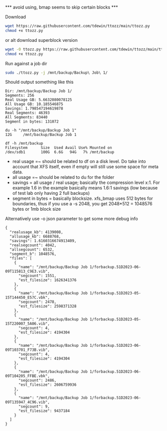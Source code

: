 *** avoid using, bmap seems to skip certain blocks ***
 
Download
```sh
wget https://raw.githubusercontent.com/tdewin/ttozz/main/ttozz.py
chmod +x ttozz.py
```

or alt download superblock version
```sh
wget -O ttozz.py https://raw.githubusercontent.com/tdewin/ttozz/main/ttozz-superblock.py
chmod +x ttozz.py
```

Run against a job dir
```sh
sudo ./ttozz.py -j /mnt/backup/Backup\ Job\ 1/
```

Should output something like this
```
Dir: /mnt/backup/Backup Job 1/
Segments: 256
Real Usage GB: 5.6632080078125
All Usage GB: 10.185546875
Savings: 1.798547194619878
Real Segments: 46393
All Segments: 83440
Segment in bytes: 131072
```

```
du -h "/mnt/backup/Backup Job 1"
12G     /mnt/backup/Backup Job 1
```

```
df -h /mnt/backup
Filesystem      Size  Used Avail Use% Mounted on
/dev/sdb1       100G  6.6G   94G   7% /mnt/backup
```

* real usage =~ should be related to df on a disk level. Do take into account that XFS itself, even if empty will still use some space for meta data.
* all usage =~ should be related to du for the folder
* savings = all usage / real usage; basically the compression level x:1. For example 1.6 in the example basically means 1.6:1 savings (low because of test lab only having 2 full backups)
* segment in bytes = basically blocksize. xfs_bmap uses 512 bytes for boundaries, thus if you use a -s 2048, you get 2048*512 = 1048576 bytes or 1mb block size


Alternatively use -o json parameter to get some more debug info
```
{
  "realusage_kb": 4139008,
  "allusage_kb": 6688768,
  "savings": 1.6160316674913409,
  "realsegcount": 4042,
  "allsegcount": 6532,
  "segment_b": 1048576,
  "files": [
    {
      "name": "/mnt/backup/Backup Job 1/forbackup.51D2023-06-09T115813_C9E3.vib",
      "segcount": 1551,
      "est_filesize": 1626341376
    },
    {
      "name": "/mnt/backup/Backup Job 1/forbackup.51D2023-05-15T144450_E57C.vbk",
      "segcount": 2478,
      "est_filesize": 2598371328
    },
    {
      "name": "/mnt/backup/Backup Job 1/forbackup.51D2023-05-15T220007_5A06.vib",
      "segcount": 4,
      "est_filesize": 4194304
    },
    {
      "name": "/mnt/backup/Backup Job 1/forbackup.51D2023-06-09T103701_F73B.vib",
      "segcount": 4,
      "est_filesize": 4194304
    },
    {
      "name": "/mnt/backup/Backup Job 1/forbackup.51D2023-06-09T104205_FFBE.vbk",
      "segcount": 2486,
      "est_filesize": 2606759936
    },
    {
      "name": "/mnt/backup/Backup Job 1/forbackup.51D2023-06-09T135947_4C96.vib",
      "segcount": 9,
      "est_filesize": 9437184
    }
  ]
}
```